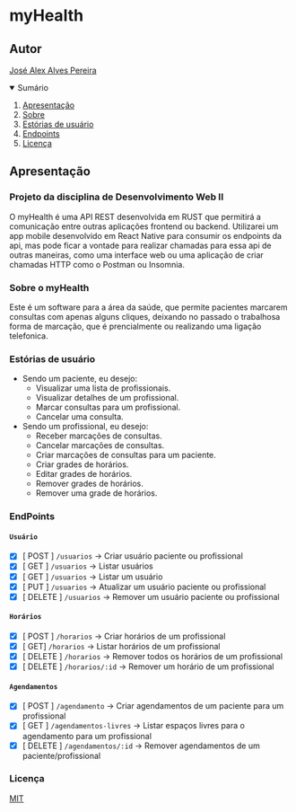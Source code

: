# myHealth

## Autor
[José Alex Alves Pereira](https://alexalves.herokuapp.com)

<details open="open">
  <summary>Sumário</summary>
  <ol>
    <li>
      <a href="#apresentação">Apresentação</a>
    </li>
    <li>
      <a href="#sobre-o-myHealth">Sobre</a>
    </li>
    <li>
      <a href="#estórias-de-usuário">Estórias de usuário</a>
    </li>
    <li>
      <a href="#endpoints">Endpoints</a>
    </li>
    <li>
      <a href="#licença">Licença</a>
    </li>
  </ol>
</details>

## Apresentação
### Projeto da disciplina de Desenvolvimento Web II

O myHealth é uma API REST desenvolvida em RUST que permitirá a comunicação entre outras aplicações frontend ou backend. Utilizarei um app mobile desenvolvido em React Native para consumir os endpoints da api, mas pode ficar a vontade para realizar chamadas para essa api de outras maneiras, como uma interface web ou uma aplicação de criar chamadas HTTP como o Postman ou Insomnia.

### Sobre o myHealth
Este é um software para a área da saúde, que permite pacientes marcarem consultas com apenas alguns cliques, deixando no passado o trabalhosa forma de marcação, que é prencialmente ou realizando uma ligação telefonica.

### Estórias de usuário
- Sendo um paciente, eu desejo:
  - Visualizar uma lista de profissionais.
  - Visualizar detalhes de um profissional.
  - Marcar consultas para um profissional.
  - Cancelar uma consulta.
- Sendo um profissional, eu desejo:
  - Receber marcações de consultas.
  - Cancelar marcações de consultas.
  - Criar marcações de consultas para um paciente.
  - Criar grades de horários.
  - Editar grades de horários.
  - Remover grades de horários.
  - Remover uma grade de horários.

### EndPoints
#### ``Usuário``
  - [x] [ POST ] ``/usuarios`` -> Criar usuário paciente ou profissional
  - [x] [ GET ] ``/usuarios`` -> Listar usuários
  - [x] [ GET ] ``/usuarios`` -> Listar um usuário
  - [x] [ PUT ] ``/usuarios`` -> Atualizar um usuário paciente ou profissional
  - [x] [ DELETE ] ``/usuarios`` -> Remover um usuário paciente ou profissional
  
#### ``Horários``
  - [x] [ POST ] ``/horarios`` -> Criar horários de um profissional
  - [x] [ GET] ``/horarios`` -> Listar horários de um profissional
  - [x] [ DELETE ] ``/horarios`` -> Remover todos os horários de um profissional
  - [x] [ DELETE ] ``/horarios/:id`` -> Remover um horário de um profissional

#### ``Agendamentos``
  - [x] [ POST ] ``/agendamento`` -> Criar agendamentos de um paciente para um profissional
  - [x] [ GET ] ``/agendamentos-livres`` -> Listar espaços livres para o agendamento para um profissional
  - [x] [ DELETE ] ``/agendamentos/:id`` -> Remover agendamentos de um paciente/profissional

### Licença
[MIT](https://choosealicense.com/licenses/mit/)
